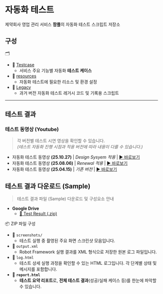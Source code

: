 
# 자동화 테스트
제약회사 영업 관리 서비스 **팜플**의 자동화 테스트 스크립트 저장소

## 구성

🗂️

- 📂 [Testcase](./Testcase)
  - 서비스 주요 기능별 자동화 **테스트 케이스**
- 📂 [resources](./resources)
  - 자동화 테스트에 필요한 리소스 및 환경 설정
- 📂 [Legacy](./Legacy)
  - 과거 버전 자동화 테스트 레거시 코드 및 기록용 스크립트

---

## 테스트 결과
###  테스트 동영상 (Youtube)
> 각 버전별 테스트 시연 영상을 확인할 수 있습니다.  
> *(테스트 자동화 진행 시점과 적용 버전에 따라 내용이 다를 수 있습니다.)*

- 자동화 테스트 동영상 **(25.10.27)** | *Design Sysyem 적용* | [▶️ 바로보기](https://youtu.be/e3fbpIVPqks)
- 자동화 테스트 동영상 **(25.08.06)** | *Renewal 적용* | [▶️ 바로보기](https://youtu.be/KU7lC9yqJbI)
- 자동화 테스트 동영상 **(25.04.15)** | *기존 버전* | [▶️ 바로보기](https://youtu.be/5YyteNw1Jz4)


## 테스트 결과 다운로드 (Sample)
> 테스트 결과 파일 (Sample) 다운로드 및 구성요소 안내

- **Google Drive**
  - [🔗 Test Result (.zip)](https://drive.google.com/drive/folders/1DHx_hG_0kR07e8FNK_DZIVcNYrUpTyi0)

📦 ZIP 파일 구성
- 📁 `screenshots/`  
  - 테스트 실행 중 촬영된 주요 화면 스크린샷 모음입니다.
- 📄 `output.xml`  
  - Robot Framework 실행 결과를 XML 형식으로 저장한 원본 로그 파일입니다.
- 📄 `log.html`  
  - 테스트 상세 실행 과정을 확인할 수 있는 HTML 로그입니다. 각 단계별 상태 및 메시지를 포함합니다.
- 📄 **`report.html`**  
  - **테스트 요약 리포트**로, **전체 테스트 결과**(성공/실패 케이스 등)를 한눈에 파악할 수 있습니다.